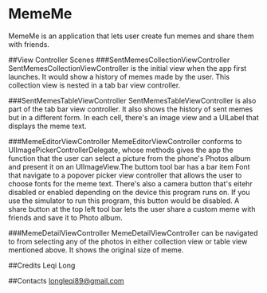 # MemeMe
MemeMe is an application that lets user create fun memes and share them with friends. 

##View Controller Scenes
###SentMemesCollectionViewController
SentMemesCollectionViewController is the initial view when the app first launches. It would show a history of memes made by the user. This collection view is nested in a tab bar view controller.

###SentMemesTableViewController
SentMemesTableViewController is also part of the tab bar view controller. It also shows the history of sent memes but in a different form. In each cell, there's an image view and a UILabel that displays the meme text.

###MemeEditorViewController
MemeEditorViewController conforms to UIImagePickerControllerDelegate, whose methods gives the app the function that the user can select a picture from the phone's Photos album and present it on an UIImageView.The buttom tool bar has a bar item Font that navigate to a popover picker view controller that allows the user to choose fonts for the meme text. There's also a camera button that's eitehr disabled or enabled depending on the device this program runs on. If you use the simulator to run this program, this button would be disabled. A share button at the top left tool bar lets the user share a custom meme with friends and save it to Photo album. 

###MemeDetailViewController
MemeDetailViewController can be navigated to from selecting any of the photos in either collection view or table view mentioned above. It shows the original size of meme.

##Credits
Leqi Long

##Contacts
longleqi89@gmail.com